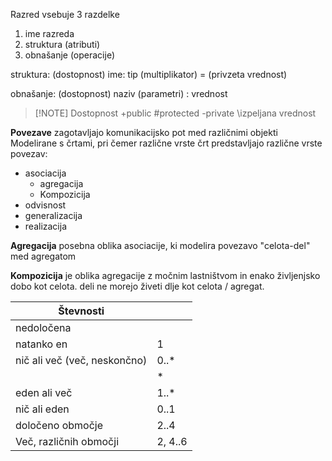 Razred vsebuje 3 razdelke
1. ime razreda
2. struktura (atributi)
3. obnašanje (operacije)

struktura:
(dostopnost) ime: tip (multiplikator) = (privzeta vrednost)

obnašanje:
(dostopnost) naziv (parametri) : vrednost

> [!NOTE] Dostopnost
> +public
> \#protected
> -private
> \\izpeljana vrednost


**Povezave** zagotavljajo komunikacijsko pot med različnimi objekti
Modelirane s črtami, pri čemer različne vrste črt predstavljajo različne vrste povezav:
- asociacija
	- agregacija
	- Kompozicija
- odvisnost
- generalizacija
- realizacija

**Agregacija** posebna oblika asociacije, ki modelira povezavo "celota-del" med agregatom 

**Kompozicija** je oblika agregacije z močnim lastništvom in enako življenjsko dobo kot celota. deli ne morejo živeti dlje kot celota / agregat.

| **Števnosti**                |         |
| ---------------------------- | ------- |
| nedoločena                   |         |
| natanko en                   | 1       |
| nič ali več (več, neskončno) | 0..*    |
|                              | *       |
| eden ali več                 | 1..*    |
| nič ali eden                 | 0..1    |
| določeno območje             | 2..4    |
| Več, različnih območji       | 2, 4..6 |
